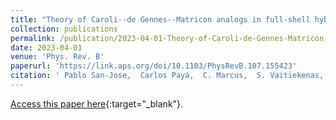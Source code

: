 ```yaml
---
title: "Theory of Caroli--de Gennes--Matricon analogs in full-shell hybrid nanowires"
collection: publications
permalink: /publication/2023-04-01-Theory-of-Caroli-de-Gennes-Matricon-analogs-in-full-shell-hybrid-nanowires
date: 2023-04-01
venue: 'Phys. Rev. B'
paperurl: 'https://link.aps.org/doi/10.1103/PhysRevB.107.155423'
citation: ' Pablo San-Jose,  Carlos Payá,  C. Marcus,  S. Vaitiekenas,  Elsa Prada,  Phys. Rev. B 107, 155423, 2023.'
---
```

[Access this paper here](https://link.aps.org/doi/10.1103/PhysRevB.107.155423){:target="_blank"}.
